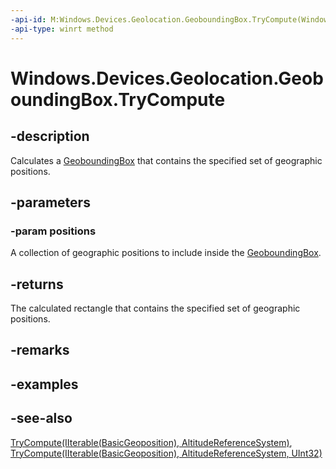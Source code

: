 ```yaml
---
-api-id: M:Windows.Devices.Geolocation.GeoboundingBox.TryCompute(Windows.Foundation.Collections.IIterable{Windows.Devices.Geolocation.BasicGeoposition})
-api-type: winrt method
---
```


<!-- Method syntax
public Windows.Devices.Geolocation.GeoboundingBox TryCompute(Windows.Foundation.Collections.IIterable<Windows.Devices.Geolocation.BasicGeoposition> positions)
-->

# Windows.Devices.Geolocation.GeoboundingBox.TryCompute

## -description
Calculates a [GeoboundingBox](geoboundingbox.md) that contains the specified set of geographic positions.

## -parameters
### -param positions
A collection of geographic positions to include inside the [GeoboundingBox](geoboundingbox.md).

## -returns
The calculated rectangle that contains the specified set of geographic positions.

## -remarks

## -examples

## -see-also
[TryCompute(IIterable(BasicGeoposition), AltitudeReferenceSystem)](geoboundingbox_trycompute_952878109.md), [TryCompute(IIterable(BasicGeoposition), AltitudeReferenceSystem, UInt32)](geoboundingbox_trycompute_925237241.md)